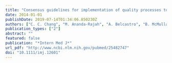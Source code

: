 ```yaml
---
title: "Consensus guidelines for implementation of quality processes to prevent invasive fungal disease and enhanced surveillance measures during hospital building works, 2014"
date: 2014-01-01
publishDate: 2019-07-14T01:34:06.850230Z
authors: ["C. C. Chang", "M. Ananda-Rajah", "A. Belcastro", "B. McMullan", "A. Reid", "K. Dempsey", "E. Athan", "A. C. Cheng", "M. A. Slavin"]
publication_types: ["2"]
abstract: ""
featured: false
publication: "*Intern Med J*"
url_pdf: "http://www.ncbi.nlm.nih.gov/pubmed/25482747"
doi: "10.1111/imj.12601"
---
```


